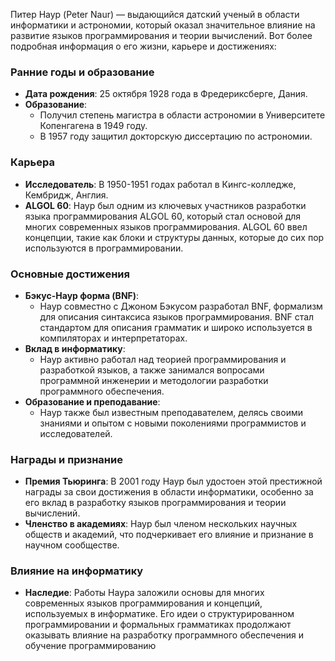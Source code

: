 Питер Наур (Peter Naur) — выдающийся датский ученый в области информатики и астрономии, который оказал значительное влияние на развитие языков программирования и теории вычислений. Вот более подробная информация о его жизни, карьере и достижениях:

### Ранние годы и образование

- **Дата рождения**: 25 октября 1928 года в Фредериксберге, Дания.
- **Образование**:
    - Получил степень магистра в области астрономии в Университете Копенгагена в 1949 году.
    - В 1957 году защитил докторскую диссертацию по астрономии.

### Карьера

- **Исследователь**: В 1950-1951 годах работал в Кингс-колледже, Кембридж, Англия.
- **ALGOL 60**: Наур был одним из ключевых участников разработки языка программирования ALGOL 60, который стал основой для многих современных языков программирования. ALGOL 60 ввел концепции, такие как блоки и структуры данных, которые до сих пор используются в программировании.

### Основные достижения

- **Бэкус-Наур форма (BNF)**:
    - Наур совместно с Джоном Бэкусом разработал BNF, формализм для описания синтаксиса языков программирования. BNF стал стандартом для описания грамматик и широко используется в компиляторах и интерпретаторах.
- **Вклад в информатику**:
    - Наур активно работал над теорией программирования и разработкой языков, а также занимался вопросами программной инженерии и методологии разработки программного обеспечения.
- **Образование и преподавание**:
    - Наур также был известным преподавателем, делясь своими знаниями и опытом с новыми поколениями программистов и исследователей.

### Награды и признание

- **Премия Тьюринга**: В 2001 году Наур был удостоен этой престижной награды за свои достижения в области информатики, особенно за его вклад в разработку языков программирования и теории вычислений.
- **Членство в академиях**: Наур был членом нескольких научных обществ и академий, что подчеркивает его влияние и признание в научном сообществе.

### Влияние на информатику

- **Наследие**: Работы Наура заложили основы для многих современных языков программирования и концепций, используемых в информатике. Его идеи о структурированном программировании и формальных грамматиках продолжают оказывать влияние на разработку программного обеспечения и обучение программированию
